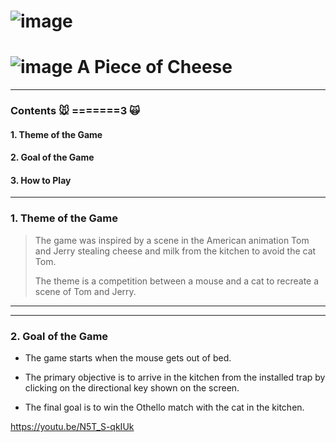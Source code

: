 # ![image](https://user-images.githubusercontent.com/48724199/101284980-34c26580-3826-11eb-83bf-be256e266268.png)


# ![image](https://user-images.githubusercontent.com/48724199/101285019-63d8d700-3826-11eb-96e6-297fae188240.png) A Piece of Cheese

----

### Contents 🐭 =======3 🙀 


  #### 1. Theme of the Game

  #### 2. Goal of the Game

  #### 3. How to Play


----
### 1. Theme of the Game

> The game was inspired by a scene in the American animation Tom and Jerry stealing cheese and milk from the kitchen to avoid the cat Tom.
>
> The theme is a competition between a mouse and a cat to recreate a scene of Tom and Jerry.


----
----



### 2. Goal of the Game

* The game starts when the mouse gets out of bed.

* The primary objective is to arrive in the kitchen from the installed trap by clicking on the directional key shown on the screen.

* The final goal is to win the Othello match with the cat in the kitchen.

https://youtu.be/N5T_S-qkIUk
